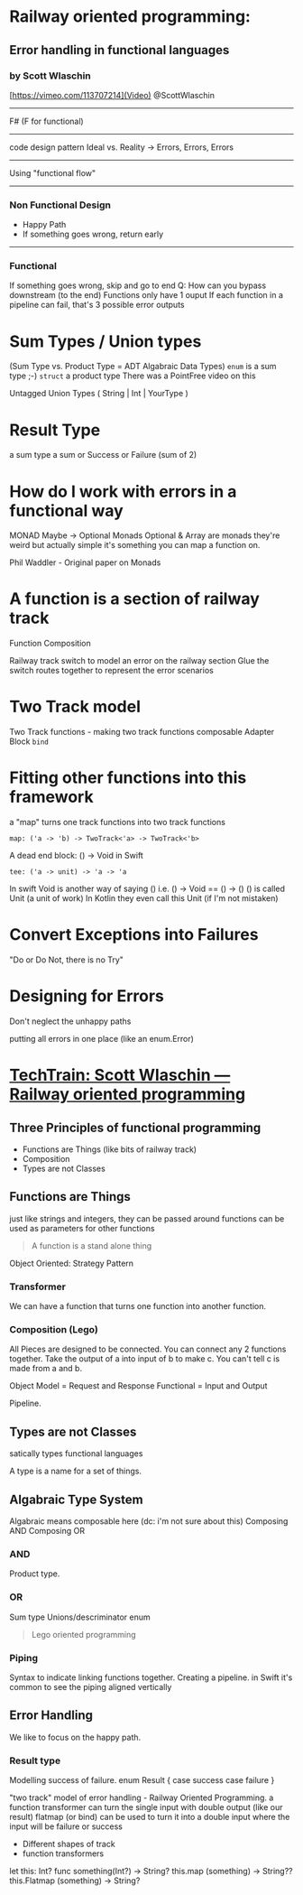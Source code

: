 # Railway oriented programming: 
## Error handling in functional languages 
### by Scott Wlaschin
[https://vimeo.com/113707214](Video)
@ScottWlaschin

---

F# (F for functional)

---
code design pattern
Ideal vs. Reality
-> Errors, Errors, Errors

---

Using "functional flow"

---
### Non Functional Design 
- Happy Path
- If something goes wrong, return early

---
### Functional
If something goes wrong, skip and go to end
Q: How can you bypass downstream (to the end)
Functions only have 1 ouput
If each function in a pipeline can fail, that's 3 possible error outputs

# Sum Types / Union types
(Sum Type vs. Product Type = ADT Algabraic Data Types)
`enum` is a sum type ;-)
`struct` a product type
There was a PointFree video on this

Untagged Union Types
( String | Int | YourType )

# Result Type
a sum type
a sum or Success or Failure (sum of 2)

# How do I work with errors in a functional way
MONAD
Maybe -> Optional
Monads Optional & Array are monads
they're weird but actually simple
it's something you can map a function on.

Phil Waddler - Original paper on Monads 

# A function is a section of railway track
Function Composition

Railway track switch to model an error on the railway section
Glue the switch routes together to represent the error scenarios

# Two Track model 
Two Track functions - making two track functions composable
Adapter Block
`bind`

# Fitting other functions into this framework
a "map" turns one track functions into two track functions
```
map: ('a -> 'b) -> TwoTrack<'a> -> TwoTrack<'b>
```

A dead end block:  () -> Void in Swift
```
tee: ('a -> unit) -> 'a -> 'a
```

In swift Void is another way of saying () i.e. () -> Void == () -> ()
() is called Unit (a unit of work)
In Kotlin they even call this Unit (if I'm not mistaken)

# Convert Exceptions into Failures
"Do or Do Not, there is no Try"

# Designing for Errors
Don't neglect the unhappy paths

putting all errors in one place (like an enum.Error)

# [TechTrain: Scott Wlaschin — Railway oriented programming](https://www.youtube.com/watch?v=fYo3LN9Vf_M)

## Three Principles of functional programming
- Functions are Things (like bits of railway track)
- Composition
- Types are not Classes

## Functions are Things
just like strings and integers, they can be passed around
functions can be used as parameters for other functions
> A function is a stand alone thing

Object Oriented: Strategy Pattern

### Transformer
We can have a function that turns one function into another function.

### Composition (Lego)
All Pieces are designed to be connected.
You can connect any 2 functions together.
Take the output of a into input of b to make c.
You can't tell c is made from a and b.

Object Model = Request and Response
Functional = Input and Output

Pipeline.

## Types are not Classes
satically types functional languages

A type is a name for a set of things.

## Algabraic Type System
Algabraic means composable here (dc: i'm not sure about this)
Composing AND
Composing OR

### AND
Product type.

### OR
Sum type
Unions/descriminator
enum

> Lego oriented programming

### Piping
Syntax to indicate linking functions together.
Creating a pipeline.
in Swift it's common to see the piping aligned vertically

## Error Handling
We like to focus on the happy path.

### Result type
Modelling success of failure.
enum Result {
    case success
    case failure
}

"two track" model of error handling - Railway Oriented Programming.
a function transformer can turn the single input with double output (like our result)
flatmap (or bind) can be used to turn it into a double input where the input will be failure or success

- Different shapes of track
- function transformers

let this: Int?
func something(Int?) -> String?
this.map (something) -> String??
this.Flatmap (something) -> String?